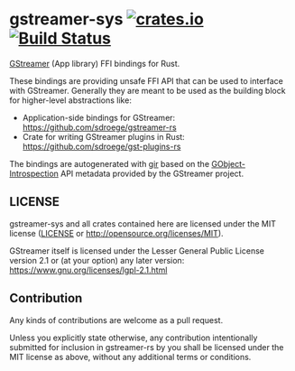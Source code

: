# gstreamer-sys [![crates.io](https://img.shields.io/crates/v/gstreamer-sys.svg)](https://crates.io/crates/gstreamer-sys) [![Build Status](https://travis-ci.org/sdroege/gstreamer-sys.svg?branch=master)](https://travis-ci.org/sdroege/gstreamer-sys)

[GStreamer](https://gstreamer.freedesktop.org/) (App library) FFI bindings for Rust.

These bindings are providing unsafe FFI API that can be used to interface with
GStreamer. Generally they are meant to be used as the building block for
higher-level abstractions like:

  * Application-side bindings for GStreamer: https://github.com/sdroege/gstreamer-rs
  * Crate for writing GStreamer plugins in Rust: https://github.com/sdroege/gst-plugins-rs

The bindings are autogenerated with [gir](https://github.com/gtk-rs/gir/)
based on the [GObject-Introspection](https://wiki.gnome.org/Projects/GObjectIntrospection/)
API metadata provided by the GStreamer project.

## LICENSE

gstreamer-sys and all crates contained here are licensed under the MIT
license ([LICENSE](LICENSE) or http://opensource.org/licenses/MIT).

GStreamer itself is licensed under the Lesser General Public License version
2.1 or (at your option) any later version:
https://www.gnu.org/licenses/lgpl-2.1.html

## Contribution

Any kinds of contributions are welcome as a pull request.

Unless you explicitly state otherwise, any contribution intentionally submitted
for inclusion in gstreamer-rs by you shall be licensed under the MIT license as above,
without any additional terms or conditions.
